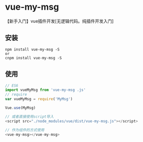 # vue-my-msg
【新手入门】vue插件开发[无逻辑代码。纯插件开发入门]
## 安装

```JS
npm install vue-my-msg -S
or
cnpm install vue-my-msg -S
```

## 使用

```js
// ES6
import vueMyMsg from 'vue-my-msg .js'
// require
var vueMyMsg = require('MyMsg')

Vue.use(MyMsg)

// 或者直接使用script导入
<script src="./node_modules/vue/dist/vue-my-msg.js"></script>

// 作为组件的方式使用
<vue-my-msg></vue-my-msg>
```